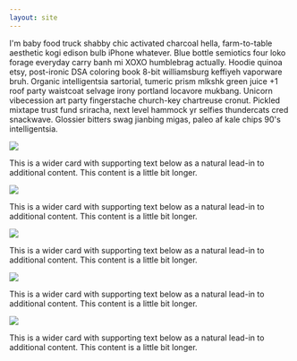 ```yaml
---
layout: site
---
```


I'm baby food truck shabby chic activated charcoal hella, farm-to-table aesthetic kogi edison bulb iPhone whatever. Blue bottle semiotics four loko forage everyday carry banh mi XOXO humblebrag actually. Hoodie quinoa etsy, post-ironic DSA coloring book 8-bit williamsburg keffiyeh vaporware bruh. Organic intelligentsia sartorial, tumeric prism mlkshk green juice +1 roof party waistcoat selvage irony portland locavore mukbang. Unicorn vibecession art party fingerstache church-key chartreuse cronut. Pickled mixtape trust fund sriracha, next level hammock yr selfies thundercats cred snackwave. Glossier bitters swag jianbing migas, paleo af kale chips 90's intelligentsia.

<div class="row">
<div class="col-md-4">
  <div class="card mb-4 box-shadow">
    <img class="card-img-top" src="https://upload.wikimedia.org/wikipedia/commons/e/e9/South_African_Airlink_Boeing_737-200_Advanced_Smith.jpg">
    <div class="card-body">
      <p class="card-text">This is a wider card with supporting text below as a natural lead-in to additional content. This content is a little bit longer.</p>
    </div>
  </div>
</div>
<div class="col-md-4">
  <div class="card mb-4 box-shadow">
    <img class="card-img-top" src="https://upload.wikimedia.org/wikipedia/commons/e/e9/South_African_Airlink_Boeing_737-200_Advanced_Smith.jpg">
    <div class="card-body">
      <p class="card-text">This is a wider card with supporting text below as a natural lead-in to additional content. This content is a little bit longer.</p>
    </div>
  </div>
</div>
<div class="col-md-4">
  <div class="card mb-4 box-shadow">
    <img class="card-img-top" src="https://upload.wikimedia.org/wikipedia/commons/e/e9/South_African_Airlink_Boeing_737-200_Advanced_Smith.jpg">
    <div class="card-body">
      <p class="card-text">This is a wider card with supporting text below as a natural lead-in to additional content. This content is a little bit longer.</p>
    </div>
  </div>
</div>
<div class="col-md-4">
  <div class="card mb-4 box-shadow">
    <img class="card-img-top" src="https://upload.wikimedia.org/wikipedia/commons/e/e9/South_African_Airlink_Boeing_737-200_Advanced_Smith.jpg">
    <div class="card-body">
      <p class="card-text">This is a wider card with supporting text below as a natural lead-in to additional content. This content is a little bit longer.</p>
    </div>
  </div>
</div>
<div class="col-md-4">
  <div class="card mb-4 box-shadow">
    <img class="card-img-top" src="https://upload.wikimedia.org/wikipedia/commons/e/e9/South_African_Airlink_Boeing_737-200_Advanced_Smith.jpg">
    <div class="card-body">
      <p class="card-text">This is a wider card with supporting text below as a natural lead-in to additional content. This content is a little bit longer.</p>
    </div>
  </div>
</div>
</div>